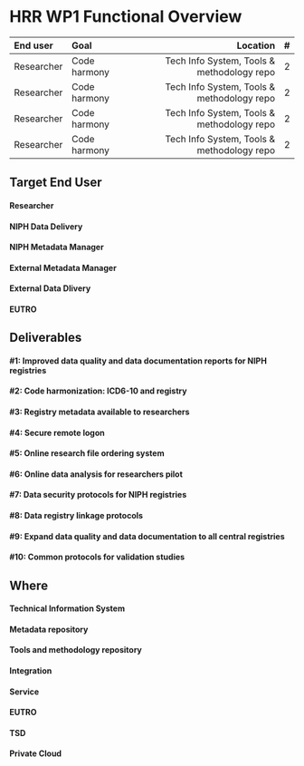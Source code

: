 # HRR WP1 Functional Overview


| End user  | Goal  | Location | # |
| :------------ | :--------------- | -----:| ----:|
| Researcher | Code harmony | Tech Info System, Tools & methodology repo | 2  |
| Researcher | Code harmony | Tech Info System, Tools & methodology repo | 2  |
| Researcher | Code harmony | Tech Info System, Tools & methodology repo | 2  |
| Researcher | Code harmony | Tech Info System, Tools & methodology repo | 2  |


## Target End User

#### Researcher

#### NIPH Data Delivery

#### NIPH Metadata Manager

#### External Metadata Manager

#### External Data Dlivery

#### EUTRO



## Deliverables


#### #1: Improved data quality and data documentation reports for NIPH registries
#### #2: Code harmonization: ICD6-10 and registry
#### #3: Registry metadata available to researchers
#### #4: Secure remote logon
#### #5: Online research file ordering system
#### #6: Online data analysis for researchers pilot
#### #7: Data security protocols for NIPH registries
#### #8: Data registry linkage protocols
#### #9: Expand data quality and data documentation to all central registries
#### #10: Common protocols for validation studies


## Where


#### Technical Information System

#### Metadata repository

#### Tools and methodology repository

#### Integration

#### Service

#### EUTRO

#### TSD

#### Private Cloud
